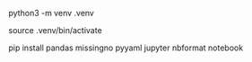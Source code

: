 python3 -m venv .venv

source .venv/bin/activate

pip install pandas missingno pyyaml jupyter nbformat notebook